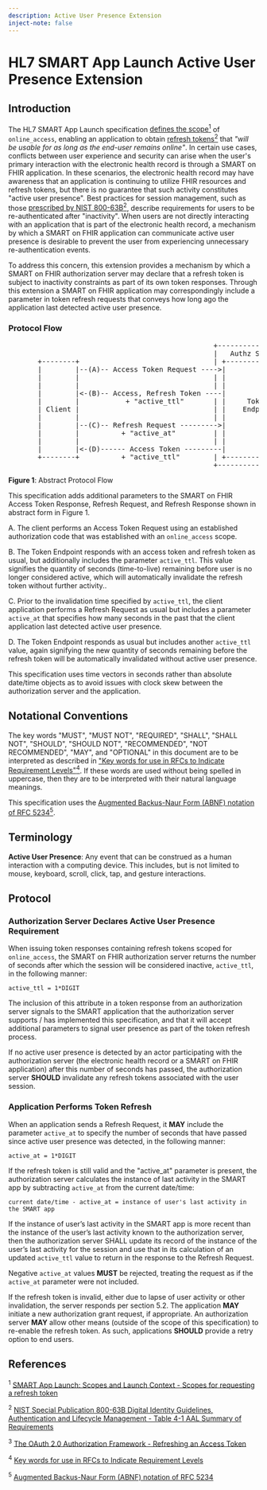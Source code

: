 ```yaml
---
description: Active User Presence Extension
inject-note: false
---
```


# HL7 SMART App Launch Active User Presence Extension

## Introduction

The HL7 SMART App Launch specification [defines the scope<sup>1</sup>][smart-scopes] of ```online_access```, enabling an application to obtain [refresh tokens<sup>2</sup>][oauth2-refresh] that _"will be usable for as long as the end-user remains online"_.  In certain use cases, conflicts between user experience and security can arise when the user's primary interaction with the electronic health record is through a SMART on FHIR application.  In these scenarios, the electronic health record may have awareness that an application is continuing to utilize FHIR resources and refresh tokens, but there is no guarantee that such activity constitutes "active user presence".  Best practices for session management, such as those [prescribed by NIST 800-63B<sup>2</sup>][nist-session-management], describe requirements for users to be re-authenticated after "inactivity".  When users are not directly interacting with an application that is part of the electronic health record, a mechanism by which a SMART on FHIR application can communicate active user presence is desirable to prevent the user from experiencing unnecessary re-authentication events.

To address this concern, this extension provides a mechanism by which a SMART on FHIR authorization server may declare that a refresh token is subject to inactivity constraints as part of its own token responses.  Through this extension a SMART on FHIR application may correspondingly include a parameter in token refresh requests that conveys how long ago the application last detected active user presence.


###  Protocol Flow
<pre class="terminal">
                                                 +-------------------+
                                                 |   Authz Server    |
       +--------+                                | +---------------+ |
       |        |--(A)-- Access Token Request ---->|               | |
       |        |                                | |               | |
       |        |                                | |               | |
       |        |<-(B)-- Access, Refresh Token ----|               | |
       |        |           + "active_ttl"       | |     Token     | |
       | Client |                                | |    Endpoint   | |
       |        |                                | |               | |
       |        |--(C)-- Refresh Request --------->|               | |
       |        |          + "active_at"         | |               | |
       |        |                                | |               | |
       |        |<-(D)------ Access Token ---------|               | |
       +--------+          + "active_ttl"        | +---------------+ |
                                                 +-------------------+
</pre>
__Figure 1__: Abstract Protocol Flow

This specification adds additional parameters to the SMART on FHIR Access Token Response, Refresh Request, and Refresh Response shown in abstract form in Figure 1.

A. The client performs an Access Token Request using an established authorization code that was established with an ```online_access``` scope.

B. The Token Endpoint responds with an access token and refresh token as usual, but additionally includes the parameter ```active_ttl```.  This value signifies the quantity of seconds (time-to-live) remaining before user is no longer considered active, which will automatically invalidate the refresh token without further activity..

C. Prior to the invalidation time specified by ```active_ttl```, the client application performs a Refresh Request as usual but includes a parameter ```active_at``` that specifies how many seconds in the past that the client application last detected active user presence.

D. The Token Endpoint responds as usual but includes another ```active_ttl``` value, again signifying the new quantity of seconds remaining before the refresh token will be automatically invalidated without active user presence.

This specification uses time vectors in seconds rather than absolute date/time objects as to avoid issues with clock skew between the authorization server and the application.

## Notational Conventions

The key words "MUST", "MUST NOT", "REQUIRED", "SHALL", "SHALL NOT", "SHOULD", "SHOULD NOT", "RECOMMENDED", "NOT RECOMMENDED", "MAY", and "OPTIONAL" in this document are to be interpreted as described in ["Key words for use in RFCs to Indicate Requirement Levels"<sup>4</sup>][ietf-keywords].  If these words are used without being spelled in uppercase, then they are to be interpreted with their natural language meanings.

 This specification uses the [Augmented Backus-Naur Form (ABNF) notation of RFC 5234<sup>5</sup>][RFC5234].

## Terminology

__Active User Presence__: Any event that can be construed as a human interaction with a computing device.  This includes, but is not limited to mouse, keyboard, scroll, click, tap, and gesture interactions.

## Protocol

### Authorization Server Declares Active User Presence Requirement

When issuing token responses containing refresh tokens scoped for ```online_access```, the SMART on FHIR authorization server returns the number of seconds after which the session will be considered inactive, ```active_ttl```, in the following manner:

```
active_ttl = 1*DIGIT
```

The inclusion of this attribute in a token response from an authorization server signals to the SMART application that the authorization server supports / has implemented this specification, and that it will accept additional parameters to signal user presence as part of the token refresh process.

If no active user presence is detected by an actor participating with the authorization server (the electronic health record or a SMART on FHIR application) after this number of seconds has passed, the authorization server __SHOULD__ invalidate any refresh tokens associated with the user session.

### Application Performs Token Refresh

When an application sends a Refresh Request, it __MAY__ include the parameter ```active_at``` to specify the number of seconds that have passed since active user presence was detected, in the following manner:

```
active_at = 1*DIGIT
```

If the refresh token is still valid and the "active_at" parameter is present, the authorization server calculates the instance of last activity in the SMART app by subtracting ```active_at``` from the current date/time:

```
current date/time - active_at = instance of user's last activity in the SMART app
```

If the instance of user’s last activity in the SMART app is more recent than the instance of the user’s last activity known to the authorization server, then the authorization server SHALL update its record of the instance of the user’s last activity for the session and use that in its calculation of an updated ```active_ttl``` value to return in the response to the Refresh Request.

Negative ```active_at``` values __MUST__ be rejected, treating the request as if the ```active_at``` parameter were not included.

If the refresh token is invalid, either due to lapse of user activity or other invalidation, the server responds per section 5.2.  The application __MAY__ initiate a new authorization grant request, if appropriate.  An authorization server __MAY__ allow other means (outside of the scope of this specification) to re-enable the refresh token.  As such, applications __SHOULD__ provide a retry option to end users.

## References

<sup>1</sup> [SMART App Launch: Scopes and Launch Context - Scopes for requesting a refresh token][smart-scopes]

<sup>2</sup> [NIST Special Publication 800-63B Digital Identity Guidelines, Authentication and Lifecycle Management - Table 4-1 AAL Summary of Requirements][nist-session-management]

<sup>3</sup> [The OAuth 2.0 Authorization Framework - Refreshing an Access Token][oauth2-refresh]

<sup>4</sup> [Key words for use in RFCs to Indicate Requirement Levels][ietf-keywords]

<sup>5</sup> [Augmented Backus-Naur Form (ABNF) notation of RFC 5234][RFC5234]

[smart-scopes]: http://hl7.org/fhir/smart-app-launch/1.0.0/scopes-and-launch-context/index.html#scopes-for-requesting-a-refresh-token
[nist-session-management]: https://pages.nist.gov/800-63-3/sp800-63b.html#63bSec4-Table1
[oauth2-refresh]: https://tools.ietf.org/html/rfc6749#section-6
[ietf-keywords]: https://tools.ietf.org/html/rfc2119
[RFC5234]: https://tools.ietf.org/html/rfc5234
